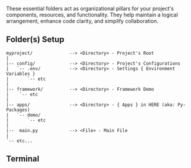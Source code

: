 These essential folders act as organizational pillars for your project's components, resources, and functionality. They help maintain a logical arrangement, enhance code clarity, and simplify collaboration.

## Folder(s) **Setup**

```text
myproject/              --> <Directory> - Project's Root
|
|-- config/             --> <Directory> - Project's Configurations
|   `-- .env/           --> <Directory> - Settings { Environment Variables }
|       `-- etc
|
|-- framework/          --> <Directory> - Framework Demo
|    `-- etc
|
|-- apps/               --> <Directory> - { Apps } in HERE (aka: Py-Packages)
|   `-- demo/
|       `-- etc
|
|--  main.py            --> <File> - Main File
|
`-- etc...
```

## Terminal

<div id="terminal-project" data-termynal></div>

